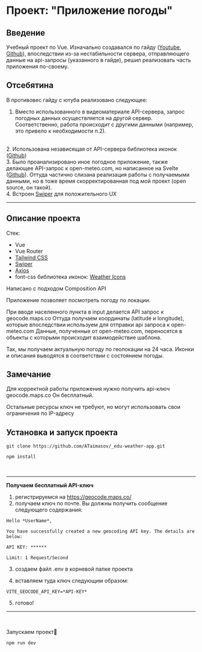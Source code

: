 # Проект: "Приложение погоды"

## Введение

Учебный проект по Vue. 
Изначально создавался по гайду (<a href="https://www.youtube.com/watch?v=gUsBaB5ViAo&list=PL4cUxeGkcC9hfoy8vFQ5tbXO3vY0xhhUZ">Youtube</a>, <a href="https://github.com/johnkomarnicki/net_ninja_vue_3_weather_app">Github</a>), впоследствии из-за нестабильности сервера, отправляющего данные на api-запросы (указанного в гайде), решил реализовать часть приложения по-своему.

## Отсебятина

В противовес гайду с ютуба реализовано следующее:
<br> 
1. Вместо использованного в видеоматериале API-сервера, запрос погодных данных осуществляется на другой сервер. 
Соответственно, работа происходит с другими данными (например, это привело к необходимости п.2).
<br>
2. Использована независящая от API-сервера библиотека иконок (<a href="https://github.com/erikflowers/weather-icons">Github</a>)
<br>
3. Было проанализировано иное погодное приложение, также делающее API-запрос к open-meteo.com, но написанное на Svelte (<a href="https://github.com/cakePhone/SkyMuse">Github</a>).
Оттуда частично слизана реализация работы с получаемыми данными, но в тоже время скорректированная под мой проект (open source, он такой).
<br> 
4. Встроен <a href="https://swiperjs.com/">Swiper</a> для положительного UX
<br>

---

## Описание проекта 

Стек: 
- Vue
- Vue Router
- <a href="https://tailwindcss.com/">Tailwind CSS</a> 
- <a href="https://swiperjs.com/">Swiper</a>
- <a href="https://axios-http.com/ru/">Axios</a> 
- font-css библиотека иконок: <a href="https://github.com/erikflowers/weather-icons">Weather Icons</a> 

Написано с подходом Composition API

Приложение позволяет посмотреть погоду по локации. 

При вводе населенного пункта в input делается API запрос к geocode.maps.co 
Оттуда получаем координаты (latitude и longitude), которые впоследствии используем для отправки api запроса к open-meteo.com
Данные, полученные от open-meteo.com, переносятся в объекты с которыми происходит взаимодействие шаблона. 

Так, мы получаем актуальную погоду по геолокации на 24 часа. Иконки и описания выводятся в соответствии с состоянием погоды.

## Замечание

Для корректной работы приложения нужно получить api-ключ geocode.maps.co
Он бесплатный.

Остальные ресурсы ключ не требуют, но могут использовать свои ограничения по IP-адресу


## Установка и запуск проекта

```
git clone https://github.com/ATaimasov/_edu-weather-app.git
```

```
npm install
```

<br>

---

**Получаем бесплатный API-ключ**
1.  регистрируемся на https://geocode.maps.co/
2.  получаем ключ по почте. Вы должны получить сообщение следующего содержания:

```
Hello *UserName*,

You have successfully created a new geocoding API key. The details are below:

API KEY: ******

Limit: 1 Request/Second
```


3. создаем файл .env в корневой папке проекта

4. вставляем туда ключ следующим образом: 

```
VITE_GEOCODE_API_KEY=*API-KEY*
```

5. готово!

---

<br>

Запускаем проект🚀

```
npm run dev
```




